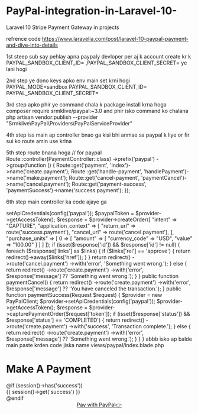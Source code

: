 # PayPal-integration-in-Laravel-10-
Laravel 10 Stripe Payment Gateway  in projects 

refrence code 
https://www.laravelia.com/post/laravel-10-paypal-payment-and-dive-into-details

1st steep 
sub say pehlay apna paypaly devloper per aj k account create kr k PAYPAL_SANDBOX_CLIENT_ID=   ,PAYPAL_SANDBOX_CLIENT_SECRET=
ye lani hogi 

2nd step  ye dono keys apko env main set krni hogi 
PAYPAL_MODE=sandbox
PAYPAL_SANDBOX_CLIENT_ID=
PAYPAL_SANDBOX_CLIENT_SECRET=

3rd step 
apko phir ye command chala k package install krna hoga 
composer require srmklive/paypal:~3.0
and phir isko command ko chalana 
php artisan vendor:publish --provider "Srmklive\PayPal\Providers\PayPalServiceProvider"

4th step 
iss main ap controller bnao ga kisi bhi anmae sa paypal k liye or fir sui  ko route amin use krlna 

5th step route bnana hoga 
// for paypal
Route::controller(PaymentController::class)
    ->prefix('paypal')
    ->group(function () {
        Route::get('payment', 'index')->name('create.payment');
        Route::get('handle-payment', 'handlePayment')->name('make.payment');
        Route::get('cancel-payment', 'paymentCancel')->name('cancel.payment');
        Route::get('payment-success', 'paymentSuccess')->name('success.payment');
    });

6th step main controller ka code ajaye ga 
<?php

namespace App\Http\Controllers;

use Illuminate\Http\Request;
use Srmklive\PayPal\Services\PayPal as PayPalClient;

class PaymentController extends Controller
{
    public function index() 
    {
        return view('paypal.index');
    }
    public function handlePayment(Request $request)
    {
        $provider = new PayPalClient;
        $provider->setApiCredentials(config('paypal'));
        $paypalToken = $provider->getAccessToken();
        $response = $provider->createOrder([
            "intent" => "CAPTURE",
            "application_context" => [
                "return_url" => route('success.payment'),
                "cancel_url" => route('cancel.payment'),
            ],
            "purchase_units" => [
                0 => [
                    "amount" => [
                        "currency_code" => "USD",
                        "value" => "100.00"
                    ]
                ]
            ]
        ]);
        if (isset($response['id']) && $response['id'] != null) {
            foreach ($response['links'] as $links) {
                if ($links['rel'] == 'approve') {
                    return redirect()->away($links['href']);
                }
            }
            return redirect()
                ->route('cancel.payment')
                ->with('error', 'Something went wrong.');
        } else {
            return redirect()
                ->route('create.payment')
                ->with('error', $response['message'] ?? 'Something went wrong.');
        }
    }

    public function paymentCancel()
    {
        return redirect()
            ->route('create.payment')
            ->with('error', $response['message'] ?? 'You have canceled the transaction.');
    }

    public function paymentSuccess(Request $request)
    {
        $provider = new PayPalClient;
        $provider->setApiCredentials(config('paypal'));
        $provider->getAccessToken();
        $response = $provider->capturePaymentOrder($request['token']);
        if (isset($response['status']) && $response['status'] == 'COMPLETED') {
            return redirect()
                ->route('create.payment')
                ->with('success', 'Transaction complete.');
        } else {
            return redirect()
                ->route('create.payment')
                ->with('error', $response['message'] ?? 'Something went wrong.');
        }
    }
}


abbb isko ap balde main paste krden code jiska name  views/paypal/index.blade.php
 
    <!DOCTYPE html>
    <html lang="en">
    <head>
        <meta charset="UTF-8">
        <meta name="viewport" content="width=device-width, initial-scale=1.0">
        <meta http-equiv="X-UA-Compatible" content="ie=edge">
        <title>Paypal</title>
        <link rel="stylesheet" href="https://cdn.jsdelivr.net/npm/bootstrap@4.6.2/dist/css/bootstrap.min.css"
        integrity="sha384-xOolHFLEh07PJGoPkLv1IbcEPTNtaed2xpHsD9ESMhqIYd0nLMwNLD69Npy4HI+N" crossorigin="anonymous">
    </head>
    <body>
        <div class="panel panel-default">
            <div class="panel-body">
                <h1 class="text-3xl md:text-5xl font-extrabold text-center uppercase mb-12 bg-gradient-to-r from-indigo-400 via-purple-500 to-indigo-600 bg-clip-text text-transparent transform -rotate-2">Make A Payment</h1>
                @if (session()->has('success'))
                    <div class="alert alert-success">
                        {{ session()->get('success') }}
                    </div>
                @endif
                <center>
                    <a href="{{ route('make.payment') }}" class="w-full bg-indigo-500 uppercase rounded-xl font-extrabold text-white px-6 h-8">Pay with PayPal👉</a>
                </center>
            </div>
        </div>
    
    </body>
    </html>
   

